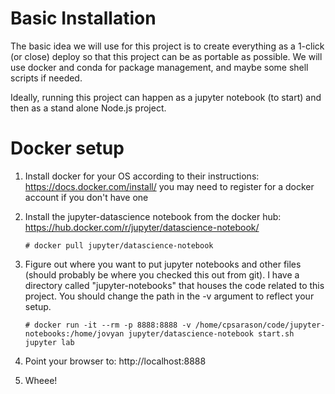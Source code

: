# Basic Installation

The basic idea we will use for this project is to create everything as a 1-click (or close)
deploy so that this project can be as portable as possible. We will use docker and conda for 
package management, and maybe some shell scripts if needed. 

Ideally, running this project can happen as a jupyter notebook (to start) and then as a stand
alone Node.js project.

# Docker setup

1. Install docker for your OS according to their instructions: https://docs.docker.com/install/ 
   you may need to register for a docker account if you don't have one
 
1. Install the jupyter-datascience notebook from the docker hub: https://hub.docker.com/r/jupyter/datascience-notebook/

    `# docker pull jupyter/datascience-notebook`
  
3. Figure out where you want to put jupyter notebooks and other files (should probably be where you 
checked this out from git). I have a directory called "jupyter-notebooks" that houses the code 
related to this project. You should change the path in the -v argument to reflect your setup.

    `# docker run -it --rm -p 8888:8888 -v /home/cpsarason/code/jupyter-notebooks:/home/jovyan jupyter/datascience-notebook start.sh jupyter lab`
  
4. Point your browser to: http://localhost:8888
1. Wheee!




  
